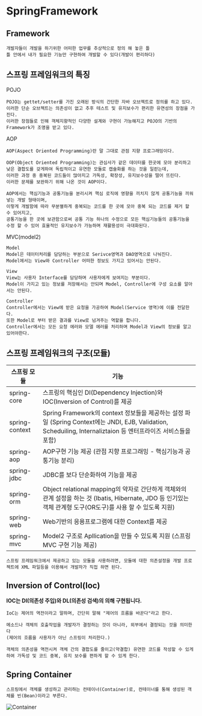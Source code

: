 # SpringFramework
## Framework
```text
개발자들이 개발을 하기위한 어떠한 업무를 추상적으로 정의 해 놓은 틀
틀 안에서 내가 필요한 기능만 구현하여 개발할 수 있다(개발이 편리하다)
```
## 스프링 프레임워크의 특징
POJO
```text
POJO는 gettet/setter를 가진 오래된 방식의 간단한 자바 오브젝트로 정의를 하고 있다. 
이러한 단순 오브젝트는 의존성이 없고 추후 테스트 및 유지보수가 편리한 유연성의 장점을 가진다.
이러한 장점들로 인해 객체지향적인 다양한 설계와 구현이 가능해지고 POJO의 기반의 Framework가 조명을 받고 있다.
```
AOP
```text
AOP(Aspect Oriented Programming)란 말 그대로 관점 지향 프로그래밍이다.

OOP(Object Oriented Programming)는 관심사가 같은 데이터를 한곳에 모아 분리하고 낮은 결합도를 갖게하여 독립적이고 유연한 모듈로 캡슐화를 하는 것을 일컫는데, 
이러한 과정 중 중복된 코드들이 많아지고 가독성, 확장성, 유지보수성을 떨어 뜨린다. 
이러한 문제를 보완하기 위해 나온 것이 AOP이다.

AOP에서는 핵심기능과 공통기능을 분리시켜 핵심 로직에 영향을 끼치지 않게 공통기능을 끼워 넣는 개발 형태이며,
이렇게 개발함에 따라 무분별하게 중복되는 코드를 한 곳에 모아 중복 되는 코드를 제거 할 수 있어지고,
공통기능을 한 곳에 보관함으로써 공통 기능 하나의 수정으로 모든 핵심기능들의 공통기능을 수정 할 수 있어 효율적인 유지보수가 가능하며 재활용성이 극대화된다.
```
MVC(model2)
```
Model
Model은 데이터처리를 담당하는 부분으로 Serivce영역과 DAO영역으로 나눠진다.
Model에서는 View와 Controller 어떠한 정보도 가지고 있어서는 안된다.

View
View는 사용자 Interface를 담당하며 사용자에게 보여지는 부분이다.
Model이 가지고 있는 정보를 저장해서는 안되며 Model, Controller에 구성 요소를 알아서는 안된다.

Controller
Controller에서는 View에 받은 요청을 가공하여 Model(Service 영역)에 이를 전달한다.
또한 Model로 부터 받은 결과를 View로 넘겨주는 역할을 합니다.
Controller에서는 모든 요청 에러와 모델 에러를 처리하며 Model과 View의 정보를 알고 있어야한다.
```


## 스프링 프레임워크의 구조(모듈)
|**스프링 모듈**|**기능**|
|------|-----------------|
|spring-core|스프링의 핵심인 DI(Dependency Injection)와 IOC(Inversion of Control)를 제공|
|spring-context|Spring Framework의 context 정보들을 제공하는 설정 파일 (Spring Context에는 JNDI, EJB, Validation, Scheduiling, Internaliztaion 등 엔터프라이즈 서비스들을 포함)|
|spring-aop|AOP구현 기능 제공 (관점 지향 프로그래밍 - 핵심기능과 공통기능 분리)|
|spring-jdbc|JDBC를 보다 단순화하여 기능을 제공|
|spring-orm|Object relational mapping의 약자로 간단하게 객체와의 관계 설정을 하는 것 (Ibatis, Hibernate, JDO 등 인기있는 객체 관계형 도구(OR도구)를 사용 할 수 있도록 지원)
|spring-web|Web기반의 응용프로그램에 대한 Context를 제공|
|spring-mvc|Model2 구조로 Apllication을 만들 수 있도록 지원 (스프링MVC 구현 기능 제공)|

```text
스프링 프레임워크에서 제공하고 있는 모듈을 사용하려면, 모듈에 대한 의존설정을 개발 프로젝트에 XML 파일등을 이용해서 개발자가 직접 하면 된다.
```

## Inversion of Control(Ioc)
**IOC는 DI(의존성 주입)와 DL(의존성 검색)의 의해 구현됩니다.**
```text
IoC는 제어의 역전이라고 말하며, 간단히 말해 "제어의 흐름을 바꾼다"라고 한다.

메소드나 객체의 호출작업을 개발자가 결정하는 것이 아니라, 외부에서 결정되는 것을 의미한다
(제어의 흐름을 사용자가 아닌 스프링이 처리한다.)

객체의 의존성을 역전시켜 객체 간의 결합도를 줄이고(약결합) 유연한 코드를 작성할 수 있게 하여 가독성 및 코드 중복, 유지 보수를 편하게 할 수 있게 한다.
```

## Spring Container
```text
스프링에서 객체를 생성하고 관리하는 컨테이너(Container)로, 컨테이너를 통해 생성된 객체를 빈(Bean)이라고 부른다.
```
![Container](https://github.com/RyuKyeongWoo/TIL/blob/main/Spring/img/Spring%20Container.PNG)
